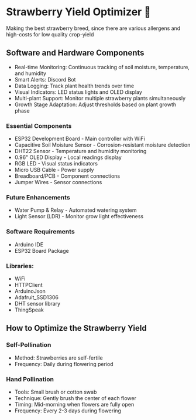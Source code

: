 # Strawberry Yield Optimizer 🍓
Making the best strawberry breed, since there are various allergens and high-costs for low quality crop-yield

## Software and Hardware Components
- Real-time Monitoring: Continuous tracking of soil moisture, temperature, and humidity
- Smart Alerts: Discord Bot
- Data Logging: Track plant health trends over time
- Visual Indicators: LED status lights and OLED display
- Multi-plant Support: Monitor multiple strawberry plants simultaneously
- Growth Stage Adaptation: Adjust thresholds based on plant growth phase

### Essential Components
- ESP32 Development Board - Main controller with WiFi
- Capacitive Soil Moisture Sensor - Corrosion-resistant moisture detection
- DHT22 Sensor - Temperature and humidity monitoring
- 0.96" OLED Display - Local readings display
- RGB LED - Visual status indicators
- Micro USB Cable - Power supply
- Breadboard/PCB - Component connections
- Jumper Wires - Sensor connections

### Future Enhancements
- Water Pump & Relay - Automated watering system
- Light Sensor (LDR) - Monitor grow light effectiveness

### Software Requirements
- Arduino IDE 
- ESP32 Board Package

### Libraries:
- WiFi
- HTTPClient
- ArduinoJson
- Adafruit_SSD1306
- DHT sensor library
- ThingSpeak

## How to Optimize the Strawberry Yield
### Self-Pollination

- Method: Strawberries are self-fertile
- Frequency: Daily during flowering period

### Hand Pollination 
- Tools: Small brush or cotton swab
- Technique: Gently brush the center of each flower
- Timing: Mid-morning when flowers are fully open
- Frequency: Every 2-3 days during flowering
